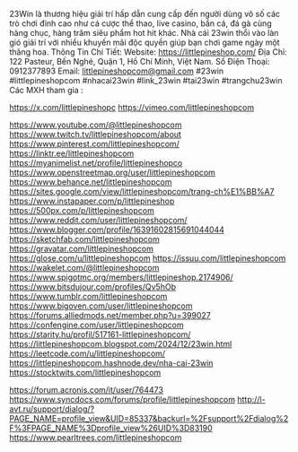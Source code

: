 23Win là thương hiệu giải trí hấp dẫn cung cấp đến người dùng vô số các trò chơi đỉnh cao như cá cược thể thao, live casino, bắn cá, đá gà cùng hàng chục, hàng trăm siêu phẩm hot hit khác. Nhà cái 23win thổi vào làn gió giải trí với nhiều khuyến mãi độc quyền giúp bạn chơi game ngày một thăng hoa.
Thông Tin Chi Tiết:
Website: https://littlepineshop.com/
Địa Chỉ: 122 Pasteur, Bến Nghé, Quận 1, Hồ Chí Minh, Việt Nam.
Số Điện Thoại: 0912377893
Email: littlepineshopcom@gmail.com
#23win #littlepineshopcom #nhacai23win #link_23win #tai23win #trangchu23win
Các MXH tham gia : 


https://x.com/littlepineshopc
https://vimeo.com/littlepineshopcom


https://www.youtube.com/@littlepineshopcom
https://www.twitch.tv/littlepineshopcom/about
https://www.pinterest.com/littlepineshopcom/
https://linktr.ee/littlepineshopcom
https://myanimelist.net/profile/littlepineshopco
https://www.openstreetmap.org/user/littlepineshopcom
https://www.behance.net/littlepineshopcom
https://sites.google.com/view/littlepineshopcom/trang-ch%E1%BB%A7
https://www.instapaper.com/p/littlepineshop
https://500px.com/p/littlepineshopcom
https://www.reddit.com/user/littlepineshopcom/
https://www.blogger.com/profile/16391602815691044044
https://sketchfab.com/littlepineshopcom
https://gravatar.com/littlepineshopcom
https://glose.com/u/littlepineshopcom
https://issuu.com/littlepineshopcom
https://wakelet.com/@littlepineshopcom
https://www.spigotmc.org/members/littlepineshop.2174906/
https://www.bitsdujour.com/profiles/Qv5hOb
https://www.tumblr.com/littlepineshopcom
https://www.bigoven.com/user/littlepineshopcom
https://forums.alliedmods.net/member.php?u=399027
https://confengine.com/user/littlepineshopcom
https://starity.hu/profil/517161-littlepineshopcom/
https://littlepineshopcom.blogspot.com/2024/12/23win.html
https://leetcode.com/u/littlepineshopcom/
https://littlepineshopcom.hashnode.dev/nha-cai-23win
https://stocktwits.com/littlepineshopcom


















https://forum.acronis.com/it/user/764473
https://www.syncdocs.com/forums/profile/littlepineshopcom
http://l-avt.ru/support/dialog/?PAGE_NAME=profile_view&UID=85337&backurl=%2Fsupport%2Fdialog%2F%3FPAGE_NAME%3Dprofile_view%26UID%3D83190
https://www.pearltrees.com/littlepineshopcom

